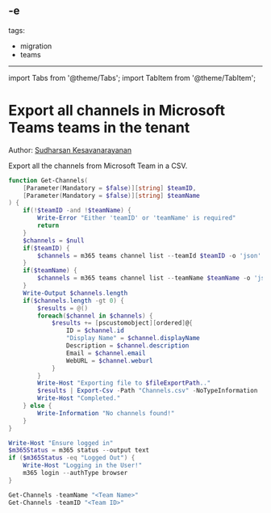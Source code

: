 -e <!-- DISCLAIMER: All secrets, passwords, and sensitive values in this document are examples only and not real credentials. -->
---
tags:
  - migration
  - teams
---

import Tabs from '@theme/Tabs';
import TabItem from '@theme/TabItem';

# Export all channels in Microsoft Teams teams in the tenant

Author: [Sudharsan Kesavanarayanan](https://x.com/sudharsank)

Export all the channels from Microsoft Team in a CSV.

<Tabs>
  <TabItem value="PowerShell">

  ```powershell
  function Get-Channels(
      [Parameter(Mandatory = $false)][string] $teamID,
      [Parameter(Mandatory = $false)][string] $teamName 
  ) {
      if(!$teamID -and !$teamName) {
          Write-Error "Either 'teamID' or 'teamName' is required"
          return
      }
      $channels = $null
      if($teamID) {
          $channels = m365 teams channel list --teamId $teamID -o 'json' | ConvertFrom-Json
      } 
      if($teamName) {
          $channels = m365 teams channel list --teamName $teamName -o 'json' | ConvertFrom-Json
      }
      Write-Output $channels.length
      if($channels.length -gt 0) {
          $results = @()
          foreach($channel in $channels) {
              $results += [pscustomobject][ordered]@{
                  ID = $channel.id
                  "Display Name" = $channel.displayName
                  Description = $channel.description
                  Email = $channel.email
                  WebURL = $channel.weburl
              }
          }
          Write-Host "Exporting file to $fileExportPath.."
          $results | Export-Csv -Path "Channels.csv" -NoTypeInformation
          Write-Host "Completed."
      } else {
          Write-Information "No channels found!"
      }
  }
  
  Write-Host "Ensure logged in"
  $m365Status = m365 status --output text
  if ($m365Status -eq "Logged Out") {
      Write-Host "Logging in the User!"
      m365 login --authType browser
  }
  
  Get-Channels -teamName "<Team Name>"
  Get-Channels -teamID "<Team ID>"
  ```

  </TabItem>
</Tabs>
